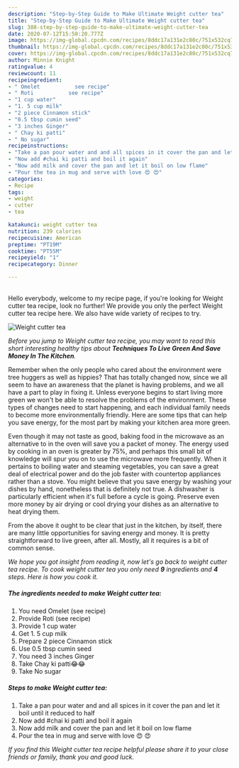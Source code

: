 ```yaml
---
description: "Step-by-Step Guide to Make Ultimate Weight cutter tea"
title: "Step-by-Step Guide to Make Ultimate Weight cutter tea"
slug: 388-step-by-step-guide-to-make-ultimate-weight-cutter-tea
date: 2020-07-12T15:50:20.777Z
image: https://img-global.cpcdn.com/recipes/8ddc17a131e2c80c/751x532cq70/weight-cutter-tea-recipe-main-photo.jpg
thumbnail: https://img-global.cpcdn.com/recipes/8ddc17a131e2c80c/751x532cq70/weight-cutter-tea-recipe-main-photo.jpg
cover: https://img-global.cpcdn.com/recipes/8ddc17a131e2c80c/751x532cq70/weight-cutter-tea-recipe-main-photo.jpg
author: Minnie Knight
ratingvalue: 4
reviewcount: 11
recipeingredient:
- " Omelet           see recipe"
- " Roti           see recipe"
- "1 cup water"
- "1. 5 cup milk"
- "2 piece Cinnamon stick"
- "0.5 tbsp cumin seed"
- "3 inches Ginger"
- " Chay ki patti"
- " No sugar"
recipeinstructions:
- "Take a pan pour water and and all spices in it cover the pan and let it boil until it reduced to half"
- "Now add #chai ki patti and boil it again"
- "Now add milk and cover the pan and let it boil on low flame"
- "Pour the tea in mug and serve with love 😍 😍"
categories:
- Recipe
tags:
- weight
- cutter
- tea

katakunci: weight cutter tea 
nutrition: 239 calories
recipecuisine: American
preptime: "PT19M"
cooktime: "PT55M"
recipeyield: "1"
recipecategory: Dinner

---
```

<br>
Hello everybody, welcome to my recipe page, if you're looking for Weight cutter tea recipe, look no further! We provide you only the perfect Weight cutter tea recipe here. We also have wide variety of recipes to try.
<br>


![Weight cutter tea](https://img-global.cpcdn.com/recipes/8ddc17a131e2c80c/751x532cq70/weight-cutter-tea-recipe-main-photo.jpg)

<i>Before you jump to Weight cutter tea recipe, you may want to read this short interesting healthy tips about 
<strong>Techniques To Live Green And Save Money In The Kitchen</strong>.</i>
</br>

Remember when the only people who cared about the environment were tree huggers as well as hippies? That has totally changed now, since we all seem to have an awareness that the planet is having problems, and we all have a part to play in fixing it. Unless everyone begins to start living more green we won't be able to resolve the problems of the environment. These types of changes need to start happening, and each individual family needs to become more environmentally friendly. Here are some tips that can help you save energy, for the most part by making your kitchen area more green.

Even though it may not taste as good, baking food in the microwave as an alternative to in the oven will save you a packet of money. The energy used by cooking in an oven is greater by 75%, and perhaps this small bit of knowledge will spur you on to use the microwave more frequently. When it pertains to boiling water and steaming vegetables, you can save a great deal of electrical power and do the job faster with countertop appliances rather than a stove. You might believe that you save energy by washing your dishes by hand, nonetheless that is definitely not true. A dishwasher is particularly efficient when it's full before a cycle is going. Preserve even more money by air drying or cool drying your dishes as an alternative to heat drying them.

From the above it ought to be clear that just in the kitchen, by itself, there are many little opportunities for saving energy and money. It is pretty straightforward to live green, after all. Mostly, all it requires is a bit of common sense.


<i>We hope you got insight from reading it, now let's go back to weight cutter tea recipe. To cook weight cutter tea you only need <strong>9</strong> ingredients and <strong>4</strong> steps. Here is how you cook it.
</i>

##### The ingredients needed to make Weight cutter tea:

1. You need  Omelet           (see recipe)
1. Provide  Roti           (see recipe)
1. Provide 1 cup water
1. Get 1. 5 cup milk
1. Prepare 2 piece Cinnamon stick
1. Use 0.5 tbsp cumin seed
1. You need 3 inches Ginger
1. Take  Chay ki patti😂😂
1. Take  No sugar


##### Steps to make Weight cutter tea:

1. Take a pan pour water and and all spices in it cover the pan and let it boil until it reduced to half
1. Now add #chai ki patti and boil it again
1. Now add milk and cover the pan and let it boil on low flame
1. Pour the tea in mug and serve with love 😍 😍


<i>If you find this Weight cutter tea recipe helpful please share it to your close friends or family, thank you and good luck.</i>
